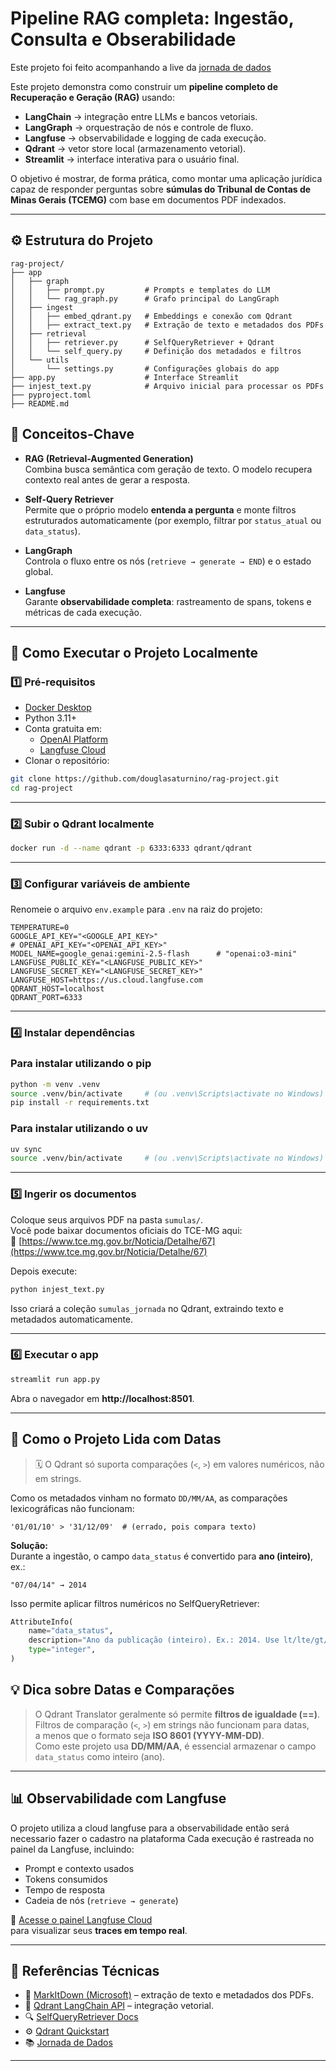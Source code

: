 # Pipeline RAG completa: Ingestão, Consulta e Obserabilidade

Este projeto foi feito acompanhando a live da [jornada de dados](https://www.youtube.com/watch?v=9i6r90i17iA)

Este projeto demonstra como construir um **pipeline completo de Recuperação e Geração (RAG)** usando:
- **LangChain** → integração entre LLMs e bancos vetoriais.  
- **LangGraph** → orquestração de nós e controle de fluxo.  
- **Langfuse** → observabilidade e logging de cada execução.  
- **Qdrant** → vetor store local (armazenamento vetorial).  
- **Streamlit** → interface interativa para o usuário final.

O objetivo é mostrar, de forma prática, como montar uma aplicação jurídica capaz de responder perguntas sobre **súmulas do Tribunal de Contas de Minas Gerais (TCEMG)** com base em documentos PDF indexados.

---

## ⚙️ Estrutura do Projeto

```
rag-project/
├── app
│   ├── graph
│   │   ├── prompt.py         # Prompts e templates do LLM
│   │   └── rag_graph.py      # Grafo principal do LangGraph 
│   ├── ingest
│   │   ├── embed_qdrant.py   # Embeddings e conexão com Qdrant
│   │   ├── extract_text.py   # Extração de texto e metadados dos PDFs
│   ├── retrieval
│   │   ├── retriever.py      # SelfQueryRetriever + Qdrant
│   │   └── self_query.py     # Definição dos metadados e filtros
│   └── utils
│       └── settings.py       # Configurações globais do app
├── app.py                    # Interface Streamlit
├── injest_text.py            # Arquivo inicial para processar os PDFs
├── pyproject.toml            
├── README.md
```

## 🧠 Conceitos-Chave

- **RAG (Retrieval-Augmented Generation)**  
  Combina busca semântica com geração de texto. O modelo recupera contexto real antes de gerar a resposta.  

- **Self-Query Retriever**  
  Permite que o próprio modelo **entenda a pergunta** e monte filtros estruturados automaticamente (por exemplo, filtrar por `status_atual` ou `data_status`).  

- **LangGraph**  
  Controla o fluxo entre os nós (`retrieve → generate → END`) e o estado global.  

- **Langfuse**  
  Garante **observabilidade completa**: rastreamento de spans, tokens e métricas de cada execução.

---

## 🚀 Como Executar o Projeto Localmente

### 1️⃣ Pré-requisitos

- [Docker Desktop](https://www.docker.com/products/docker-desktop)  
- Python 3.11+  
- Conta gratuita em:
  - [OpenAI Platform](https://platform.openai.com/settings/organization/api-keys)
  - [Langfuse Cloud](https://us.cloud.langfuse.com/)
- Clonar o repositório:

```bash
git clone https://github.com/douglasaturnino/rag-project.git
cd rag-project
```

---

### 2️⃣ Subir o Qdrant localmente

```bash
docker run -d --name qdrant -p 6333:6333 qdrant/qdrant
```


---

### 3️⃣ Configurar variáveis de ambiente

Renomeie o arquivo `env.example` para `.env` na raiz do projeto:

```env
TEMPERATURE=0
GOOGLE_API_KEY="<GOOGLE_API_KEY>"
# OPENAI_API_KEY="<OPENAI_API_KEY>"
MODEL_NAME=google_genai:gemini-2.5-flash      # "openai:o3-mini"
LANGFUSE_PUBLIC_KEY="<LANGFUSE_PUBLIC_KEY>"
LANGFUSE_SECRET_KEY="<LANGFUSE_SECRET_KEY>"
LANGFUSE_HOST=https://us.cloud.langfuse.com
QDRANT_HOST=localhost
QDRANT_PORT=6333
```

---

### 4️⃣ Instalar dependências

### Para instalar utilizando o pip

```bash
python -m venv .venv
source .venv/bin/activate     # (ou .venv\Scripts\activate no Windows)
pip install -r requirements.txt
```
### Para instalar utilizando o uv

```bash
uv sync  
source .venv/bin/activate     # (ou .venv\Scripts\activate no Windows)
```

---

### 5️⃣ Ingerir os documentos

Coloque seus arquivos PDF na pasta `sumulas/`.  
Você pode baixar documentos oficiais do TCE-MG aqui:  
🔗 [https://www.tce.mg.gov.br/Noticia/Detalhe/67](https://www.tce.mg.gov.br/Noticia/Detalhe/67)

Depois execute:

```bash
python injest_text.py
```

Isso criará a coleção `sumulas_jornada` no Qdrant, extraindo texto e metadados automaticamente.

---

### 6️⃣ Executar o app

```bash
streamlit run app.py
```

Abra o navegador em **http://localhost:8501**.

---

## 🧮 Como o Projeto Lida com Datas

> 🗓️ O Qdrant só suporta comparações (`<`, `>`) em valores numéricos, não em strings.

Como os metadados vinham no formato `DD/MM/AA`, as comparações lexicográficas não funcionam:
```
'01/01/10' > '31/12/09'  # (errado, pois compara texto)
```

**Solução:**  
Durante a ingestão, o campo `data_status` é convertido para **ano (inteiro)**, ex.:

```
"07/04/14" → 2014
```

Isso permite aplicar filtros numéricos no SelfQueryRetriever:

```python
AttributeInfo(
    name="data_status",
    description="Ano da publicação (inteiro). Ex.: 2014. Use lt/lte/gt/gte para comparar anos.",
    type="integer",
)
```
## 💡 Dica sobre Datas e Comparações

> O Qdrant Translator geralmente só permite **filtros de igualdade (==)**.  
> Filtros de comparação (`<`, `>`) em strings não funcionam para datas,  
> a menos que o formato seja **ISO 8601 (YYYY-MM-DD)**.  
> Como este projeto usa **DD/MM/AA**, é essencial armazenar o campo `data_status` como inteiro (ano).

---

## 📊 Observabilidade com Langfuse

O projeto utiliza a cloud langfuse para a observabilidade então será necessario fazer o cadastro na plataforma 
Cada execução é rastreada no painel da Langfuse, incluindo:

- Prompt e contexto usados  
- Tokens consumidos  
- Tempo de resposta  
- Cadeia de nós (`retrieve → generate`)  

🔗 [Acesse o painel Langfuse Cloud](https://us.cloud.langfuse.com/)  
para visualizar seus **traces em tempo real**.

---

## 🔗 Referências Técnicas

- 📄 [MarkItDown (Microsoft)](https://github.com/microsoft/markitdown) – extração de texto e metadados dos PDFs.  
- 💾 [Qdrant LangChain API](https://python.langchain.com/api_reference/qdrant/qdrant/langchain_qdrant.qdrant.QdrantVectorStore.html) – integração vetorial.  
- 🔍 [SelfQueryRetriever Docs](https://python.langchain.com/api_reference/langchain/retrievers/langchain.retrievers.self_query.base.SelfQueryRetriever.html)  
- ⚙️ [Qdrant Quickstart](https://qdrant.tech/documentation/quickstart/)  
- 📚 [Jornada de Dados](https://www.youtube.com/watch?v=9i6r90i17iA)
---